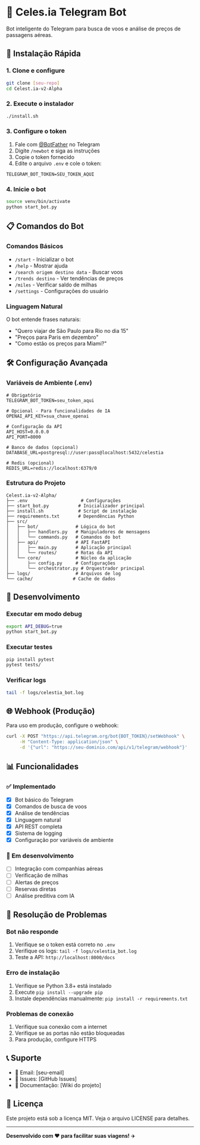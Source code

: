 # 🤖 Celes.ia Telegram Bot

Bot inteligente do Telegram para busca de voos e análise de preços de passagens aéreas.

## 🚀 Instalação Rápida

### 1. Clone e configure
```bash
git clone [seu-repo]
cd Celest.ia-v2-Alpha
```

### 2. Execute o instalador
```bash
./install.sh
```

### 3. Configure o token
1. Fale com [@BotFather](https://t.me/botfather) no Telegram
2. Digite `/newbot` e siga as instruções
3. Copie o token fornecido
4. Edite o arquivo `.env` e cole o token:
```env
TELEGRAM_BOT_TOKEN=SEU_TOKEN_AQUI
```

### 4. Inicie o bot
```bash
source venv/bin/activate
python start_bot.py
```

## 📋 Comandos do Bot

### Comandos Básicos
- `/start` - Inicializar o bot
- `/help` - Mostrar ajuda
- `/search origem destino data` - Buscar voos
- `/trends destino` - Ver tendências de preços
- `/miles` - Verificar saldo de milhas
- `/settings` - Configurações do usuário

### Linguagem Natural
O bot entende frases naturais:
- "Quero viajar de São Paulo para Rio no dia 15"
- "Preços para Paris em dezembro"
- "Como estão os preços para Miami?"

## 🛠️ Configuração Avançada

### Variáveis de Ambiente (.env)
```env
# Obrigatório
TELEGRAM_BOT_TOKEN=seu_token_aqui

# Opcional - Para funcionalidades de IA
OPENAI_API_KEY=sua_chave_openai

# Configuração da API
API_HOST=0.0.0.0
API_PORT=8000

# Banco de dados (opcional)
DATABASE_URL=postgresql://user:pass@localhost:5432/celestia

# Redis (opcional)
REDIS_URL=redis://localhost:6379/0
```

### Estrutura do Projeto
```
Celest.ia-v2-Alpha/
├── .env                    # Configurações
├── start_bot.py           # Inicializador principal
├── install.sh             # Script de instalação
├── requirements.txt       # Dependências Python
├── src/
│   ├── bot/              # Lógica do bot
│   │   ├── handlers.py   # Manipuladores de mensagens
│   │   └── commands.py   # Comandos do bot
│   ├── api/              # API FastAPI
│   │   ├── main.py       # Aplicação principal
│   │   └── routes/       # Rotas da API
│   └── core/             # Núcleo da aplicação
│       ├── config.py     # Configurações
│       └── orchestrator.py # Orquestrador principal
├── logs/                 # Arquivos de log
└── cache/               # Cache de dados
```

## 🔧 Desenvolvimento

### Executar em modo debug
```bash
export API_DEBUG=true
python start_bot.py
```

### Executar testes
```bash
pip install pytest
pytest tests/
```

### Verificar logs
```bash
tail -f logs/celestia_bot.log
```

## 🌐 Webhook (Produção)

Para uso em produção, configure o webhook:

```bash
curl -X POST "https://api.telegram.org/bot{BOT_TOKEN}/setWebhook" \
     -H "Content-Type: application/json" \
     -d '{"url": "https://seu-dominio.com/api/v1/telegram/webhook"}'
```

## 📊 Funcionalidades

### ✅ Implementado
- [x] Bot básico do Telegram
- [x] Comandos de busca de voos
- [x] Análise de tendências
- [x] Linguagem natural
- [x] API REST completa
- [x] Sistema de logging
- [x] Configuração por variáveis de ambiente

### 🔄 Em desenvolvimento
- [ ] Integração com companhias aéreas
- [ ] Verificação de milhas
- [ ] Alertas de preços
- [ ] Reservas diretas
- [ ] Análise preditiva com IA

## 🐛 Resolução de Problemas

### Bot não responde
1. Verifique se o token está correto no `.env`
2. Verifique os logs: `tail -f logs/celestia_bot.log`
3. Teste a API: `http://localhost:8000/docs`

### Erro de instalação
1. Verifique se Python 3.8+ está instalado
2. Execute `pip install --upgrade pip`
3. Instale dependências manualmente: `pip install -r requirements.txt`

### Problemas de conexão
1. Verifique sua conexão com a internet
2. Verifique se as portas não estão bloqueadas
3. Para produção, configure HTTPS

## 📞 Suporte

- 📧 Email: [seu-email]
- 🐛 Issues: [GitHub Issues]
- 📖 Documentação: [Wiki do projeto]

## 📜 Licença

Este projeto está sob a licença MIT. Veja o arquivo LICENSE para detalhes.

---

**Desenvolvido com ❤️ para facilitar suas viagens!** ✈️
